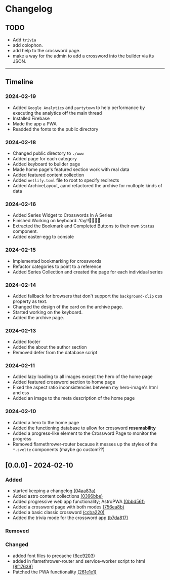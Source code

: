 # Changelog

## TODO

- Add `trivia`
- add colophon.
- add help to the crossword page.
- make a way for the admin to add a crossword into the builder via its JSON.

---

## Timeline

### 2024-02-19

- Added `Google Analytics` and `partytown` to help performance by executing the analytics off the main thread
- Installed Firebase
- Made the app a PWA
- Readded the fonts to the public directory

### 2024-02-18

- Changed public directory to `./www`
- Added page for each category
- Added keyboard to builder page
- Made home page's featured section work with real data
- Added featured content collection 
- Added `netlify.toml` file to root to specify redirects
- Added ArchiveLayout, aand refactored the archive for multople kinds of data

### 2024-02-16

- Added Series Widget to Crosswords In A Series
- Finished Working on keyboard..Yay!!🎉🎉🎉🎉
- Extracted the Bookmark and Completed Buttons to their own `Status` component.
- Added easter-egg to console

### 2024-02-15

- Implemented bookmarking for crosswords
- Refactor categories to point to a reference
- Added Series Collection and created the page for each individual series

### 2024-02-14

- Added fallback for browsers that don't support the `background-clip` css property as text.
- Changed the design of the card on the archive page.
- Started working on the keyboard.
- Added the archive page.

### 2024-02-13

- Added footer
- Added the about the author section
- Removed defer from the database script

### 2024-02-11

- Added lazy loading to all images except the hero of the home page
- Added featured crossword section to home page
- Fixed the aspect ratio inconsistencies between my hero-image's html and css
- Added an image to the meta description of the home page

### 2024-02-10

- Added a hero to the home page
- Added the functioning database to allow for crossword **resumability**
- Added a progress-like element to the Crossword Page to monitor the progress
- Removed flamethrower-router because it messes up the styles of the `*.svelte` components (maybe go custom??)

## [0.0.0] - 2024-02-10

### Added

- started keeping a changelog [(04aa83a)](https://github.com/Ikuewumi/medcross/commit/04aa83a)
- Added astro content collections [(0396bbe)](https://github.com/Ikuewumi/medcross/commit/0396bbe)
- Added progressive web app functionality; AstroPWA [(0bbd56f)](https://github.com/Ikuewumi/medcross/commit/0bbd56f)
- Added a crossword page with both modes [(756ea8b)](https://github.com/Ikuewumi/medcross/commit/756ea8b)
- Added a basic classic crossword [(ccba220)](https://github.com/Ikuewumi/medcross/commit/ccba220)
- Added the trivia mode for the crossword app [(b7da817)](https://github.com/Ikuewumi/medcross/commit/b7da817)

### Removed

### Changed

- added font files to precache [(6cc9203)](https://github.com/Ikuewumi/medcross/commit/6cc9203)
- added in flamethrower-router and service-worker script to html [(8f17639)](https://github.com/Ikuewumi/medcross/commit/8f17639)
- Patched the PWA functionality [(261e1e1)](https://github.com/Ikuewumi/medcross/commit/261e1e1)
